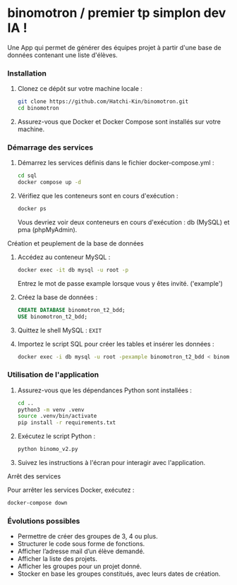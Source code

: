 # binomotron / premier tp simplon dev IA !

Une App qui permet de générer des équipes projet à partir d'une base de données contenant une liste d'élèves.

### Installation

1. Clonez ce dépôt sur votre machine locale :
   ```sh
   git clone https://github.com/Hatchi-Kin/binomotron.git
   cd binomotron
   ```
   
2. Assurez-vous que Docker et Docker Compose sont installés sur votre machine.

### Démarrage des services

1. Démarrez les services définis dans le fichier docker-compose.yml :
   ```sh
   cd sql
   docker compose up -d
   ```

2. Vérifiez que les conteneurs sont en cours d'exécution :
   ```sh
   docker ps
   ```

   Vous devriez voir deux conteneurs en cours d'exécution : db (MySQL) et pma (phpMyAdmin).

Création et peuplement de la base de données

1. Accédez au conteneur MySQL :
   ```sh
   docker exec -it db mysql -u root -p
   ```
   Entrez le mot de passe example lorsque vous y êtes invité. ('example')

2. Créez la base de données :
   ```sql
   CREATE DATABASE binomotron_t2_bdd;
   USE binomotron_t2_bdd;
   ```

3. Quittez le shell MySQL :
   `EXIT`

4. Importez le script SQL pour créer les tables et insérer les données :
   ```sh
   docker exec -i db mysql -u root -pexample binomotron_t2_bdd < binomotron_t2_bdd.sql
   ```

### Utilisation de l'application

1. Assurez-vous que les dépendances Python sont installées :
   ```sh
   cd ..
   python3 -m venv .venv
   source .venv/bin/activate
   pip install -r requirements.txt
   ```

2. Exécutez le script Python :
   ```sh
   python binomo_v2.py
   ```

3. Suivez les instructions à l'écran pour interagir avec l'application.

Arrêt des services

Pour arrêter les services Docker, exécutez :
```sh 
docker-compose down
```
### Évolutions possibles

- Permettre de créer des groupes de 3, 4 ou plus.
- Structurer le code sous forme de fonctions.
- Afficher l’adresse mail d’un élève demandé.
- Afficher la liste des projets.
- Afficher les groupes pour un projet donné.
- Stocker en base les groupes constitués, avec leurs dates de création.